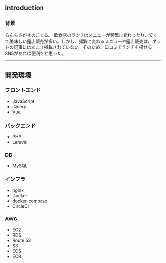 ## introduction

### 背景
らんちさがすのこまる。
飲食店のランチはメニューが頻繁に変わったり、安くて美味しい露店販売が多い。しかし、頻繁に変わるメニューや露店販売は、ネットの記事にはあまり掲載されていない。そのため、口コミでランチを探せるSNSがあれば便利だと思った。

***

## 開発環境

### フロントエンド
- JavaScript
- jQuery
- Vue

### バックエンド
- PHP
- Laravel

### DB
- MySQL

### インフラ
- nginx
- Docker
- docker-compose
- CircleCI

### AWS
  - EC2
  - RDS
  - Route 53
  - S3
  - ECS
  - ECR
